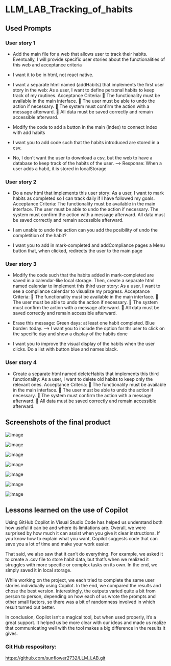 # LLM_LAB_Tracking_of_habits

## Used Prompts

### User story 1
* Add the main file for a web that allows user to track their habits. Eventually, I will provide specific user stories about the functionalities of this web and acceptance criteria

* I want it to be in html, not react native.

* I want a separate html named (addHabits) that implements the first user story in the web: As a user, I want to define personal habits to keep track of my routines.
Acceptance Criteria:
 The functionality must be available in the main interface.
 The user must be able to undo the action if necessary.
 The system must confirm the action with a message afterward.
 All data must be saved correctly and remain accessible afterward.

* Modify the code to add a button in the main (index) to connect index with add habits

* I want you to add code such that the habits introduced are stored in a csv.

* No, I don't want the user to download a csv, but the web to have a database to keep track of the habits of the user. --> Response: When a user adds a habit, it is stored in localStorage

### User story 2

* Do a new html that implements this user story:
As a user, I want to mark habits as completed so I can track daily if I have followed my goals.
Acceptance Criteria:
The functionality must be available in the main interface.
The user must be able to undo the action if necessary.
The system must confirm the action with a message afterward.
All data must be saved correctly and remain accessible afterward.

* I am unable to undo the action can you add the posibility of undo the completition of the habit?

* I want you to add in mark-completed and addCompliance pages a Menu button that, when clicked, redirects the user to the main page

### User story 3

* Modify the code such that the habits added in mark-completed are saved in a calendar-like local storage. Then, create a separate html named calendar to implement this third user story: As a user, I want to see a compliance calendar to visualize my progress.
Acceptance Criteria:
 The functionality must be available in the main interface.
 The user must be able to undo the action if necessary.
 The system must confirm the action with a message afterward.
 All data must be saved correctly and remain accessible afterward.

* Erase this message: Green days: at least one habit completed. Blue border: today. --> I want you to include the option for thr user to click on the specific day and show a display of the habits done

* I want you to improve the visual display of the habits when the user clicks. Do a list with button blue and names black.

### User story 4

* Create a separate html named deleteHabits that implements this third functionality: As a user, I want to delete old habits to keep only the relevant ones.
Acceptance Criteria:
 The functionality must be available in the main interface.
 The user must be able to undo the action if necessary.
 The system must confirm the action with a message afterward.
 All data must be saved correctly and remain accessible afterward.

## Screenshots of the final product
![image](https://github.com/user-attachments/assets/e3b8713a-8736-42ba-8e98-c3660ec0607d)

![image](https://github.com/user-attachments/assets/daac7167-dbf0-4bac-897c-6ed58c39e23b)

![image](https://github.com/user-attachments/assets/2da6455a-c70f-470f-93ed-4f8b84c9eda0)

![image](https://github.com/user-attachments/assets/366835a2-97e2-4f08-a112-256950841d37)

![image](https://github.com/user-attachments/assets/454101e2-062e-4ca4-8a91-4cbd81b72893)

![image](https://github.com/user-attachments/assets/01dfaebc-85e3-4646-9532-c91309d94fd7)

![image](https://github.com/user-attachments/assets/2ff49762-5871-40aa-b704-40941e2897bb)


## Lessons learned on the use of Copilot

Using GitHub Copilot in Visual Studio Code has helped us understand both how useful it can be and where its limitations are. Overall, we were surprised by how much it can assist when you give it clear instructions. If you know how to explain what you want, Copilot suggests code that can save you a lot of time and make your work easier.

That said, we also saw that it can’t do everything. For example, we asked it to create a .csv file to store habit data, but that’s when we realized it struggles with more specific or complex tasks on its own. In the end, we simply saved it in local storage.

While working on the project, we each tried to complete the same user stories individually using Copilot. In the end, we compared the results and chose the best version. Interestingly, the outputs varied quite a bit from person to person, depending on how each of us wrote the prompts and other small factors, so there was a bit of randomness involved in which result turned out better.

In conclusion, Copilot isn’t a magical tool, but when used properly, it’s a great support. It helped us be more clear with our ideas and made us realize that communicating well with the tool makes a big difference in the results it gives.

### Git Hub respository: 
https://github.com/sunflower2732/LLM_LAB.git
